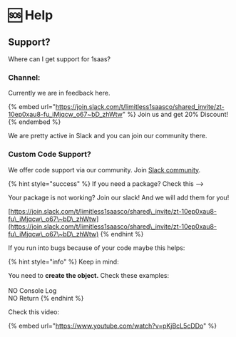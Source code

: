 # 🆘 Help

## Support?

Where can I get support for 1saas?

### Channel:

Currently we are in feedback here.

{% embed url="https://join.slack.com/t/limitless1saasco/shared_invite/zt-10ep0xau8-fu_iMjqcw_o67~bD_zhWtw" %}
Join us and get 20% Discount!
{% endembed %}

We are pretty active in Slack and you can join our community there.



### Custom Code Support?

We offer code support via our community. Join [Slack community](https://join.slack.com/t/limitless1saasco/shared\_invite/zt-10ep0xau8-fu\_iMjqcw\_o67\~bD\_zhWtw).&#x20;

{% hint style="success" %}
If you need a package? Check this -->&#x20;

Your package is not working? Join our slack! And we will add them for you!

[https://join.slack.com/t/limitless1saasco/shared\_invite/zt-10ep0xau8-fu\_iMjqcw\_o67\~bD\_zhWtw](https://join.slack.com/t/limitless1saasco/shared\_invite/zt-10ep0xau8-fu\_iMjqcw\_o67\~bD\_zhWtw)
{% endhint %}

If you run into bugs because of your code maybe this helps:

{% hint style="info" %}
Keep in mind:&#x20;



You need to **create the object.** Check these examples: \
\
NO Console Log\
NO Return
{% endhint %}

Check this video:

{% embed url="https://www.youtube.com/watch?v=pKjBcL5cDDo" %}
